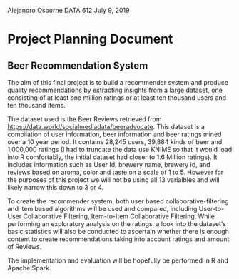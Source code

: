 
Alejandro Osborne
DATA 612 
July 9, 2019



# Project Planning Document

## Beer Recommendation System

The aim of this final project is to build a recommender system and produce quality recommendations by extracting insights from a large dataset, one consisting of at least one million ratings or at least ten thousand users and ten thousand items.

The dataset used is the Beer Reviews retrieved from https://data.world/socialmediadata/beeradvocate.  This dataset is a compilation of user information, beer information and beer ratings mined over a 10 year period. It contains 28,245 users, 39,884 kinds of beer and 1,000,000 ratings (I had to truncate the data use KNIME so that it would load into R comfortably, the initial dataset had closer to 1.6 Million ratings). It includes information such as User Id, brewery name, brewery id, and reviews based on aroma, color and taste on a scale of 1 to 5. However for the purposes of this project we will not be using all 13 varialbles and will likely narrow this down to 3 or 4.

To create the recommender system, both user based collaborative-filtering and item based algorithms will be used and compared, including User-to-User Collaborative Filtering, Item-to-Item Collaborative Filtering. While performing an exploratory analysis on the ratings, a look into the dataset's basic statistics will also be conducted to ascertain whether there is enough content to create recommendations taking into account ratings and amount of Reviews.

The implementation and evaluation will be hopefully be performed in R and Apache Spark.
